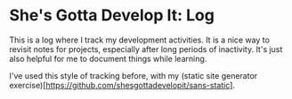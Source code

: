 # She's Gotta Develop It: Log

This is a log where I track my development activities. It is a nice way to revisit notes for projects, especially after long periods of inactivity. It's just also helpful for me to document things while learning. 

I've used this style of tracking before, with my (static site generator exercise)[https://github.com/shesgottadevelopit/sans-static].

